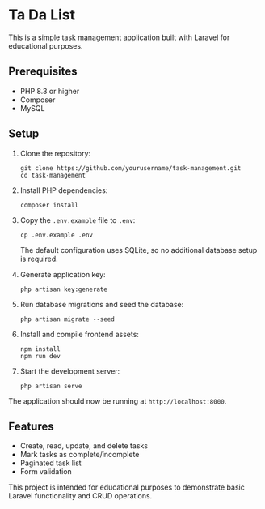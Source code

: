 # Ta Da List

This is a simple task management application built with Laravel for educational purposes.

## Prerequisites

- PHP 8.3 or higher
- Composer
- MySQL

## Setup

1. Clone the repository:
   ```
   git clone https://github.com/yourusername/task-management.git
   cd task-management
   ```

2. Install PHP dependencies:
   ```
   composer install
   ```

3. Copy the `.env.example` file to `.env`:
   ```
   cp .env.example .env
   ```
   The default configuration uses SQLite, so no additional database setup is required.

4. Generate application key:
   ```
   php artisan key:generate
   ```

5. Run database migrations and seed the database:
   ```
   php artisan migrate --seed
   ```

6. Install and compile frontend assets:
   ```
   npm install
   npm run dev
   ```

7. Start the development server:
   ```
   php artisan serve
   ```

The application should now be running at `http://localhost:8000`.

## Features

- Create, read, update, and delete tasks
- Mark tasks as complete/incomplete
- Paginated task list
- Form validation

This project is intended for educational purposes to demonstrate basic Laravel functionality and CRUD operations.

